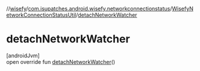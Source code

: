 //[wisefy](../../../index.md)/[com.isupatches.android.wisefy.networkconnectionstatus](../index.md)/[WisefyNetworkConnectionStatusUtil](index.md)/[detachNetworkWatcher](detach-network-watcher.md)

# detachNetworkWatcher

[androidJvm]\
open override fun [detachNetworkWatcher](detach-network-watcher.md)()
